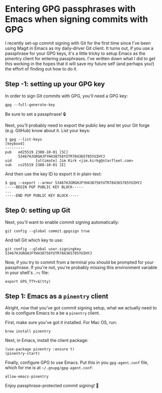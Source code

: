 

# Entering GPG passphrases with Emacs when signing commits with GPG

I recently set-up commit signing with Git for the first time since I've been using Magit in Emacs as my daily-driver Git client. It turns out, if you use a passphrase for your GPG keys, it's a little tricky to setup Emacs as the pinentry client for entering passphrases. I've written down what I did to get this working in the hopes that it will save my future self (and perhaps you!) the effort of finding out how to do it.


## Step -1: setting up your GPG key

In order to sign Git commits with GPG, you'll need a GPG key:

    gpg --full-generate-key

Be sure to set a passphrase! 🔒

Next, you'll probably need to export the public key and let your Git forge (e.g. GitHub) know about it. List your keys:

    $ gpg --list-keys
    [keyboxd]
    ---------
    pub   ed25519 2380-10-01 [SC]
          53467HJGRGHJFYH438756YUTR784365785YUIHYJ
    uid           [ultimate] Jim Kirk <jim.kirkg@starfleet.com>
    sub   cv25519 2380-10-01 [E]

And then use the key ID to export it in plain-text:

    $ gpg --export --armor 53467HJGRGHJFYH438756YUTR784365785YUIHYJ
    -----BEGIN PGP PUBLIC KEY BLOCK-----
    ...
    -----END PGP PUBLIC KEY BLOCK-----


## Step 0: setting up Git

Next, you'll want to enable commit signing automatically:

    git config --global commit.gpgsign true

And tell Git which key to use:

    git config --global user.signingkey 53467HJGRGHJFYH438756YUTR784365785YUIHYJ

Now, if you try to commit from a terminal you should be prompted for your passphrase. If you're not, you're probably missing this environment variable in your shell's `.rc` file:

    export GPG_TTY=$(tty)


## Step 1: Emacs as a `pinentry` client

Alright, now that you've got commit signing setup, what we actually need to do is configure Emacs to a be a `pinentry` client.

First, make sure you've got it installed. For Mac OS, run:

    brew install pinentry

Next, in Emacs, install the client package:

    (use-package pinentry :ensure t)
    (pinentry-start)

Finally, configure GPG to use Emacs. Put this in you `gpg-agent.conf` file, which for me is at `~/.gnupg/gpg-agent.conf`:

    allow-emacs-pinentry

Enjoy passphrase-protected commit signing! 🎊

